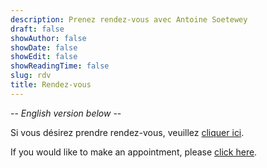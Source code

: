 ```yaml
---
description: Prenez rendez-vous avec Antoine Soetewey
draft: false
showAuthor: false
showDate: false
showEdit: false
showReadingTime: false
slug: rdv
title: Rendez-vous
---
```


-- *English version below* --

Si vous désirez prendre rendez-vous, veuillez <a href="https://antoinesoetewey.as.me/" target="_blank" rel="noopener">cliquer ici</a>.

If you would like to make an appointment, please <a href="https://antoinesoetewey.as.me/" target="_blank" rel="noopener">click here</a>.
